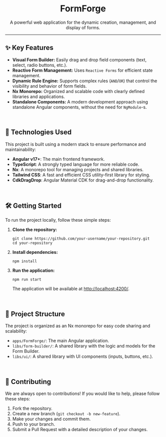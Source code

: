 <h1 align="center">FormForge</h1>
<p align="center">
  A powerful web application for the dynamic creation, management, and display of forms.
</p>

---

<h2 id="features">✨ Key Features</h2>
<ul>
  <li><strong>Visual Form Builder:</strong> Easily drag and drop field components (text, select, radio buttons, etc.).</li>
  <li><strong>Reactive Form Management:</strong> Uses <code>Reactive Forms</code> for efficient state management.</li>
  <li><strong>Dynamic Rule Engine:</strong> Supports complex rules (<code>AND</code>/<code>OR</code>) that control the visibility and behavior of form fields.</li>
  <li><strong>Nx Monorepo:</strong> Organized and scalable code with clearly defined libraries and applications.</li>
  <li><strong>Standalone Components:</strong> A modern development approach using standalone Angular components, without the need for <code>NgModule</code>-s.</li>
</ul>

<br>

<h2 id="technologies">🚀 Technologies Used</h2>
<p>This project is built using a modern stack to ensure performance and maintainability:</p>
<ul>
  <li><strong>Angular v17+</strong>: The main frontend framework.</li>
  <li><strong>TypeScript</strong>: A strongly typed language for more reliable code.</li>
  <li><strong>Nx</strong>: A monorepo tool for managing projects and shared libraries.</li>
  <li><strong>Tailwind CSS</strong>: A fast and efficient CSS utility-first library for styling.</li>
  <li><strong>CdkDragDrop</strong>: Angular Material CDK for drag-and-drop functionality.</li>
</ul>

<br>

<h2 id="getting-started">🛠️ Getting Started</h2>
<p>To run the project locally, follow these simple steps:</p>
<ol>
  <li><strong>Clone the repository:</strong>
    <pre><code>git clone https://github.com/your-username/your-repository.git
cd your-repository</code></pre>
  </li>
  <li><strong>Install dependencies:</strong>
    <pre><code>npm install</code></pre>
  </li>
  <li><strong>Run the application:</strong>
    <pre><code>npm run start</code></pre>
    The application will be available at <a href="http://localhost:4200/">http://localhost:4200/</a>.
  </li>
</ol>

<br>

<h2 id="project-structure">📁 Project Structure</h2>
<p>The project is organized as an Nx monorepo for easy code sharing and scalability:</p>
<ul>
  <li><code>apps/FormForge/</code>: The main Angular application.</li>
  <li><code>libs/form-builder/</code>: A shared library with the logic and models for the Form Builder.</li>
  <li><code>libs/ui/</code>: A shared library with UI components (inputs, buttons, etc.).</li>
</ul>

<br>

<h2 id="contributing">🤝 Contributing</h2>
<p>We are always open to contributions! If you would like to help, please follow these steps:</p>
<ol>
  <li>Fork the repository.</li>
  <li>Create a new branch (<code>git checkout -b new-feature</code>).</li>
  <li>Make your changes and commit them.</li>
  <li>Push to your branch.</li>
  <li>Submit a Pull Request with a detailed description of your changes.</li>
</ol>
